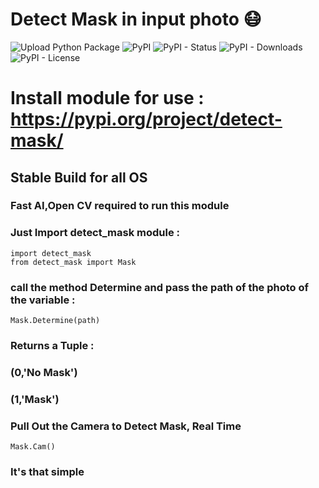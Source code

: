 # Detect Mask in input photo :mask:
![Upload Python Package](https://github.com/Jash271/detect_mask/workflows/Upload%20Python%20Package/badge.svg) ![PyPI](https://img.shields.io/pypi/v/Detect_Mask) ![PyPI - Status](https://img.shields.io/pypi/status/detect_mask) ![PyPI - Downloads](https://img.shields.io/pypi/dw/detect_mask) ![PyPI - License](https://img.shields.io/pypi/l/detect_mask)
# Install module for use : https://pypi.org/project/detect-mask/
## Stable Build for all OS

### Fast AI,Open CV required to run this module
### Just Import detect_mask module : 
```
import detect_mask
from detect_mask import Mask
````

### call the method Determine and pass the path of the photo of the variable : 
```
Mask.Determine(path)
```
### Returns a Tuple :
###  (0,'No Mask')
###  (1,'Mask')


### Pull Out the Camera to Detect Mask, Real Time
```
Mask.Cam()
```
### It's that simple 
